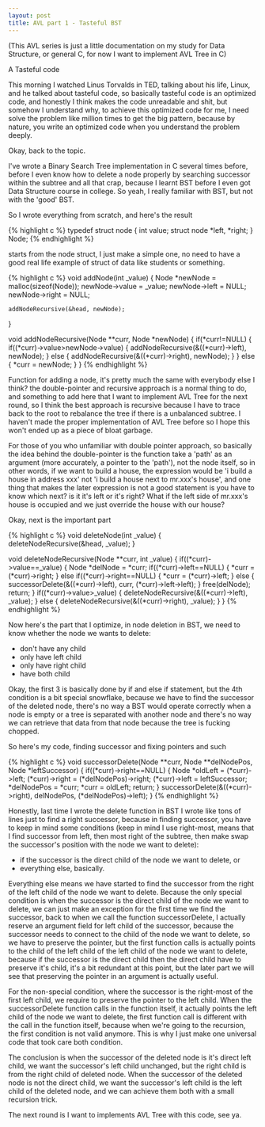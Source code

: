 ```yaml
---
layout: post
title: AVL part 1 - Tasteful BST
---
```


(This AVL series is just a little documentation on my study for Data Structure, or general C, for now I want to implement AVL Tree in C)

A Tasteful code

This morning I watched Linus Torvalds in TED, talking about his life, Linux, and he talked about tasteful code, so basically tasteful code is an optimized code, and honestly I think makes the code unreadable and shit, but somehow I understand why, to achieve this optimized code for me, I need solve the problem like million times to get the big pattern, because by nature, you write an optimized code when you understand the problem deeply.

Okay, back to the topic.

I've wrote a Binary Search Tree implementation in C several times before, before I even know how to delete a node properly by searching successor within the subtree and all that crap, because I learnt BST before I even got Data Structure course in college. So yeah, I really familiar with BST, but not with the 'good' BST.

So I wrote everything from scratch, and here's the result

{% highlight c %}
typedef struct node
{
	int value;
	struct node *left, *right;
} Node;
{% endhighlight %}

starts from the node struct, I just make a simple one, no need to have a good real life example of struct of data like students or something.

{% highlight c %}
void addNode(int _value)
{
	Node *newNode = malloc(sizeof(Node));
	newNode->value = _value;
	newNode->left = NULL;
	newNode->right = NULL;

	addNodeRecursive(&head, newNode);
}

void addNodeRecursive(Node **curr, Node *newNode)
{
	if(*curr!=NULL)
	{
		if((*curr)->value>newNode->value)
		{
			addNodeRecursive(&((*curr)->left), newNode);
		}
		else
		{
			addNodeRecursive(&((*curr)->right), newNode);
		}
	}
	else
	{
		*curr = newNode;
	}
}
{% endhighlight %}

Function for adding a node, it's pretty much the same with everybody else I think? the double-pointer and recursive approach is a normal thing to do, and something to add here that I want to implement AVL Tree for the next round, so I think the best approach is recursive because I have to trace back to the root to rebalance the tree if there is a unbalanced subtree. I haven't made the proper implementation of AVL Tree before so I hope this won't ended up as a piece of bloat garbage.

For those of you who unfamiliar with double pointer approach, so basically the idea behind the double-pointer is the function take a 'path' as an argument (more accurately, a pointer to the 'path'), not the node itself, so in other words, if we want to build a house, the expression would be 'i build a house in address xxx' not 'i build a house next to mr.xxx's house', and one thing that makes the later expression is not a good statement is you have to know which next? is it it's left or it's right? What if the left side of mr.xxx's house is occupied and we just override the house with our house?

Okay, next is the important part

{% highlight c %}
void deleteNode(int _value)
{
	deleteNodeRecursive(&head, _value);
}

void deleteNodeRecursive(Node **curr, int _value)
{
	if((*curr)->value==_value)
	{
		Node *delNode = *curr;
		if((*curr)->left==NULL)
		{
			*curr = (*curr)->right;
		}
		else if((*curr)->right==NULL)
		{
			*curr = (*curr)->left;
		}
		else
		{
			successorDelete(&((*curr)->left), curr, (*curr)->left->left);
		}
		free(delNode);
		return;
	}
	if((*curr)->value>_value)
	{
		deleteNodeRecursive(&((*curr)->left), _value);
	}
	else
	{
		deleteNodeRecursive(&((*curr)->right), _value);
	}
}
{% endhighlight %}

Now here's the part that I optimize, in node deletion in BST, we need to know whether the node we wants to delete:

- don't have any child
- only have left child
- only have right child
- have both child

Okay, the first 3 is basically done by if and else if statement, but the 4th condition is a bit special snowflake, because we have to find the successor of the deleted node, there's no way a BST would operate correctly when a node is empty or a tree is separated with another node and there's no way we can retrieve that data from that node because the tree is fucking chopped.

So here's my code, finding successor and fixing pointers and such

{% highlight c %}
void successorDelete(Node **curr, Node **delNodePos, Node *leftSuccessor)
{
	if((*curr)->right==NULL)
	{
		Node *oldLeft = (*curr)->left;
		(*curr)->right = (*delNodePos)->right;
		(*curr)->left = leftSuccessor;
		*delNodePos = *curr;
		*curr = oldLeft;
		return;
	}
	successorDelete(&((*curr)->right), delNodePos, (*delNodePos)->left);
}
{% endhighlight %}

Honestly, last time I wrote the delete function in BST I wrote like tons of lines just to find a right successor, because in finding successor, you have to keep in mind some conditions (keep in mind I use right-most, means that I find successor from left, then most right of the subtree, then make swap the successor's position with the node we want to delete):

- if the successor is the direct child of the node we want to delete, or
- everything else, basically.

Everything else means we have started to find the successor from the right of the left child of the node we want to delete.
Because the only special condition is when the successor is the direct child of the node we want to delete, we can just make an exception for the first time we find the successor, back to when we call the function successorDelete, I actually reserve an argument field for left child of the successor, because the successor needs to connect to the child of the node we want to delete, so we have to preserve the pointer, but the first function calls is actually points to the child of the left child of the left child of the node we want to delete, because if the successor is the direct child then the direct child have to preserve it's child, it's a bit redundant at this point, but the later part we will see that preserving the pointer in an argument is actually useful.

For the non-special condition, where the successor is the right-most of the first left child, we require to preserve the pointer to the left child. When the successorDelete function calls in the function itself, it actually points the left child of the node we want to delete, the first function call is different with the call in the function itself, because when we're going to the recursion, the first condition is not valid anymore. This is why I just make one universal code that took care both condition.

The conclusion is when the successor of the deleted node is it's direct left child, we want the successor's left child unchanged, but the right child is from the right child of deleted node. When the successor of the deleted node is not the direct child, we want the successor's left child is the left child of the deleted node, and we can achieve them both with a small recursion trick.

The next round is I want to implements AVL Tree with this code, see ya.
